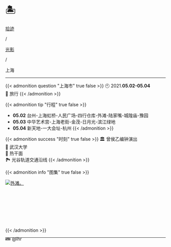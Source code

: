 # 🏝️


<div class="nav-tab">
  <a href="../../../cages"><p class="not">拾迹</p></a><p class="not">/</p>
  <a href="../"><p class="not">光影</p></a>
  <p class="now">/</p><p class="now">上海</p>
</div>

---

{{< admonition question "上海市" true false >}}
🕙 2021.**05.02-05.04**<br>
📝 旅行
{{< /admonition >}}

{{< admonition tip "行程" true false >}}
- **05.02** 台州-上海虹桥-人民广场-四行仓库-外滩-陆家嘴-城隍庙-豫园
- **05.03** 中华艺术宫-上海老街-金茂-日月光-滨江绿地
- **05.04** 新天地-一大会址-杭州
{{< /admonition >}}

{{< admonition success "时刻" true false >}}
🏛️ 曾侯乙编钟演出<br>
🏫 武汉大学<br>
🥗 热干面<br>
🏞️ 光谷轨道交通沿线
{{< /admonition >}}

{{< admonition info "图集" true false >}}
<div class="group-picture">
  <div class="group1-picture-cover">
    <a class="lightgallery" href="https://z1.ax1x.com/2023/11/10/pi8JcM8.jpg" title="外滩。" data-thumbnail="https://z1.ax1x.com/2023/11/10/pi8JcM8.jpg">
    <img loading="lazy" src="https://z1.ax1x.com/2023/11/10/pi8JcM8.jpg" sizes="auto" alt="外滩。"></a>
  </div>
</div>
{{< /admonition >}}

---

<p class="img-desc" style="text-align: left; margin-top: -20px;">👪 @lhr</p>

